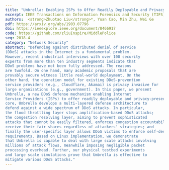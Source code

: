 ```yaml
---
title: "Umbrella: Enabling ISPs to Offer Readily Deployable and Privacy-Preserving DDoS Prevention Services"
excerpt: IEEE Transactions on Information Forensics and Security (TIFS) 2018
authors:  <strong>Zhuotao Liu</strong>*, Yuan Cao, Min Zhu, Wei Ge
pdf: https://arxiv.org/abs/1903.07796
doi: https://ieeexplore.ieee.org/document/8466917
code: https://github.com/zliuInspire/MiddlePolice
seq: 2018-4
category: "Network Security"
abstract: "Defending against distributed denial of service
(DDoS) attacks in the Internet is a fundamental problem.
However, recent industrial interviews with over 100 security
experts from more than ten industry segments indicate that
DDoS problems have not been fully addressed. The reasons
are twofold. On one hand, many academic proposals that are
provably secure witness little real-world deployment. On the
other hand, the operation model for existing DDoS-prevention
service providers (e.g., Cloudflare, Akamai) is privacy invasive for
large organizations (e.g., government). In this paper, we present
Umbrella, a new DDoS defense mechanism enabling Internet
Service Providers (ISPs) to offer readily deployable and privacy-preserving DDoS prevention services to their customers. At its
core, Umbrella develops a multi-layered defense architecture to
defend against a wide spectrum of DDoS attacks. In particular,
the flood throttling layer stops amplification-based DDoS attacks;
the congestion resolving layer, aiming to prevent sophisticated
attacks that cannot be easily filtered, enforces congestion accountability to ensure that legitimate flows are guaranteed to
receive their fair shares regardless of attackers' strategies; and
finally the user-specific layer allows DDoS victims to enforce self-desired traffic control policies that best satisfy their business
requirements. Based on Linux implementation, we demonstrate
that Umbrella is capable to deal with large scale attacks involving
millions of attack flows, meanwhile imposing negligible packet
processing overhead. Further, our physical testbed experiments
and large scale simulations prove that Umbrella is effective to
mitigate various DDoS attacks."
---
```

